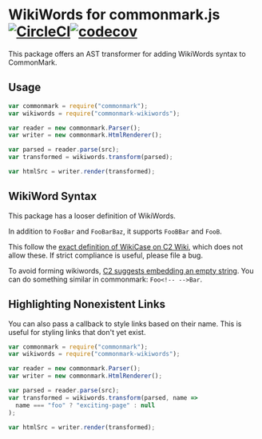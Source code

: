 # WikiWords for commonmark.js [![CircleCI](https://circleci.com/gh/Wilfred/commonmark-wikiwords.svg?style=svg)](https://circleci.com/gh/Wilfred/commonmark-wikiwords)[![codecov](https://codecov.io/gh/Wilfred/commonmark-wikiwords/branch/master/graph/badge.svg)](https://codecov.io/gh/Wilfred/commonmark-wikiwords)

This package offers an AST transformer for adding WikiWords syntax to
CommonMark.

## Usage

```javascript
var commonmark = require("commonmark");
var wikiwords = require("commonmark-wikiwords");

var reader = new commonmark.Parser();
var writer = new commonmark.HtmlRenderer();

var parsed = reader.parse(src);
var transformed = wikiwords.transform(parsed);

var htmlSrc = writer.render(transformed);
```

## WikiWord Syntax

This package has a looser definition of WikiWords.

In addition to `FooBar` and `FooBarBaz`, it supports `FooBBar` and
`FooB`.

This follow the [exact definition of WikiCase on C2
Wiki](http://wiki.c2.com/?WikiCase), which does not allow these. If
strict compliance is useful, please file a bug.

To avoid forming wikiwords, [C2 suggests embedding an empty
string](http://wiki.c2.com/?SixSingleQuotes). You can do something
similar in commonmark: `Foo<!-- -->Bar`.

## Highlighting Nonexistent Links

You can also pass a callback to style links based on their name. This
is useful for styling links that don't yet exist.

```javascript
var commonmark = require("commonmark");
var wikiwords = require("commonmark-wikiwords");

var reader = new commonmark.Parser();
var writer = new commonmark.HtmlRenderer();

var parsed = reader.parse(src);
var transformed = wikiwords.transform(parsed, name =>
  name === "foo" ? "exciting-page" : null
);

var htmlSrc = writer.render(transformed);
```
